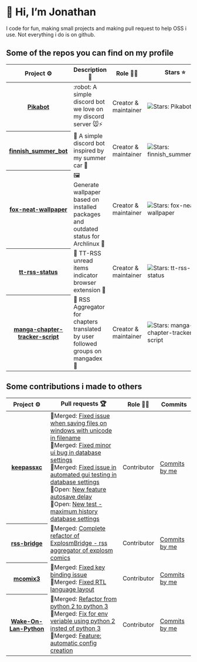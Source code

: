 # 👋 Hi, I’m Jonathan

I code for fun, making small projects and making pull request to help OSS i use.
Not everything i do is on github.

## Some of the repos you can find on my profile
<table width="100%">
	<thead>
		<th span="col">Project ⚙️</th>
		<th span="col">Description 📝</th>
		<th span="col">Role 👷‍♂️</th>
		<th span="col">Stars ⭐</th>
	</thead>
	<tbody>
		<tr>
			<th span="row"><a href="https://github.com/jNullj/Pikabot">Pikabot</a></th>
			<td>:robot: A simple discord bot we love on my discord server 🐭⚡</td>
			<td>Creator & maintainer</td>
			<td><img alt="Stars: Pikabot" src="https://img.shields.io/github/stars/jNullj/Pikabot" /></td>
		</tr>
		<tr>
			<th span="row"><a href="https://github.com/jNullj/finnish_summer_bot">finnish_summer_bot</a></th>
			<td> 🤖 A simple discord bot inspired by my summer car 🚙</td>
			<td>Creator & maintainer</td>
			<td><img alt="Stars: finnish_summer_bot" src="https://img.shields.io/github/stars/jNullj/finnish_summer_bot" /></td>
		</tr>
    <tr>
			<th span="row"><a href="https://github.com/jNullj/fox-neat-wallpaper">fox-neat-wallpaper</a></th>
			<td> 🖼️ Generate wallpaper based on installed packages and outdated status for Archlinux 🐧 </td>
			<td>Creator & maintainer</td>
			<td><img alt="Stars: fox-neat-wallpaper" src="https://img.shields.io/github/stars/jNullj/fox-neat-wallpaper" /></td>
		</tr>
		    <tr>
			<th span="row"><a href="https://github.com/jNullj/tt-rss-status">tt-rss-status</a></th>
			<td> 📰 TT-RSS unread items indicator browser extension 🔌 </td>
			<td>Creator & maintainer</td>
			<td><img alt="Stars: tt-rss-status" src="https://img.shields.io/github/stars/jNullj/tt-rss-status" /></td>
		</tr>
    <tr>
			<th span="row"><a href="https://github.com/jNullj/manga-chapter-tracker-script">manga-chapter-tracker-script</a></th>
			<td> 📰 RSS Aggregator for chapters translated by user followed groups on mangadex 🗾 </td>
			<td>Creator & maintainer</td>
			<td><img alt="Stars: manga-chapter-tracker-script" src="https://img.shields.io/github/stars/jNullj/manga-chapter-tracker-script" /></td>
		</tr>
	</tbody>
</table>

## Some contributions i made to others
<table width="100%">
	<thead>
		<th span="col">Project ⚙️</th>
		<th span="col">Pull requests 🏆</th>
		<th span="col">Role 👷‍♂️</th>
		<th span="col">Commits</th>
	</thead>
	<tbody>
		<tr>
			<th span="row"><a href="https://github.com/keepassxreboot/keepassxc">keepassxc</a></th>
			<td>
				🔀Merged: <a href="https://github.com/keepassxreboot/keepassxc/pull/8782">Fixed issue when saving files on windows with unicode in filename</a><br>
				🔀Merged: <a href="https://github.com/keepassxreboot/keepassxc/pull/9101">Fixed minor ui bug in database settings</a><br>
				🔀Merged: <a href="https://github.com/keepassxreboot/keepassxc/pull/9162">Fixed issue in automated gui testing in database settings</a><br>
				🚧Open: <a href="https://github.com/keepassxreboot/keepassxc/pull/9100">New feature autosave delay</a><br>
				🚧Open: <a href="https://github.com/keepassxreboot/keepassxc/pull/9176">New test - maximum history database settings</a>
			</td>
			<td>Contributor</td>
			<td><a href="https://github.com/keepassxreboot/keepassxc/commits?author=jnullj">Commits by me</a></td>
		</tr>
		<tr>
			<th span="row"><a href="https://github.com/RSS-Bridge/rss-bridge">rss-bridge</a></th>
			<td>
				🔀Merged: <a href="https://github.com/RSS-Bridge/rss-bridge/pull/2417">Complete refactor of ExplosmBridge - rss aggregator of explosm comics</a><br>
			</td>
			<td>Contributor</td>
			<td><a href="https://github.com/RSS-Bridge/rss-bridge/commits?author=jnullj">Commits by me</a></td>
		</tr>
		<tr>
			<th span="row"><a href="https://github.com/multiSnow/mcomix3">mcomix3</a></th>
			<td>
				🔀Merged: <a href="https://github.com/multiSnow/mcomix3/pull/132">Fixed key binding issue</a><br>
				🔀Merged: <a href="https://github.com/multiSnow/mcomix3/pull/136">Fixed RTL language layout</a><br>
			</td>
			<td>Contributor</td>
			<td><a href="https://github.com/multiSnow/mcomix3/commits?author=jnullj">Commits by me</a></td>
		</tr>
		<tr>
			<th span="row"><a href="https://github.com/bentasker/Wake-On-Lan-Python">Wake-On-Lan-Python</a></th>
			<td>
				🔀Merged: <a href="https://github.com/bentasker/Wake-On-Lan-Python/pull/2">Refactor from python 2 to python 3</a><br>
				🔀Merged: <a href="https://github.com/bentasker/Wake-On-Lan-Python/pull/3">Fix for env veriable using python 2 insted of python 3</a><br>
				🔀Merged: <a href="https://github.com/bentasker/Wake-On-Lan-Python/pull/10">Feature: automatic config creation</a><br>
			</td>
			<td>Contributor</td>
			<td><a href="https://github.com/bentasker/Wake-On-Lan-Python/commits?author=jnullj">Commits by me</a></td>
		</tr>
	</tbody>
</table>
